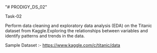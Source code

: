 "# PRODIGY_DS_02" 

Task-02

Perform data cleaning and exploratory data analysis (EDA) on the Titanic dataset from Kaggle.Exploring the relationships between variables and identify patterns and trends in the data.

Sample Dataset :- https://www.kaggle.com/c/titanic/data
